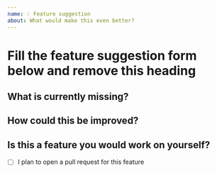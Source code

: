 ```yaml
---
name: 💡 Feature suggestion
about: What would make this even better?
---
```


# Fill the feature suggestion form below and remove this heading

## What is currently missing?

<!-- Please, describe what is currently missing and why should it be present in the project. -->

## How could this be improved?

<!-- If you already know how this could be approached, please provide some brief explanation about it. -->

## Is this a feature you would work on yourself?

- [ ] I plan to open a pull request for this feature
